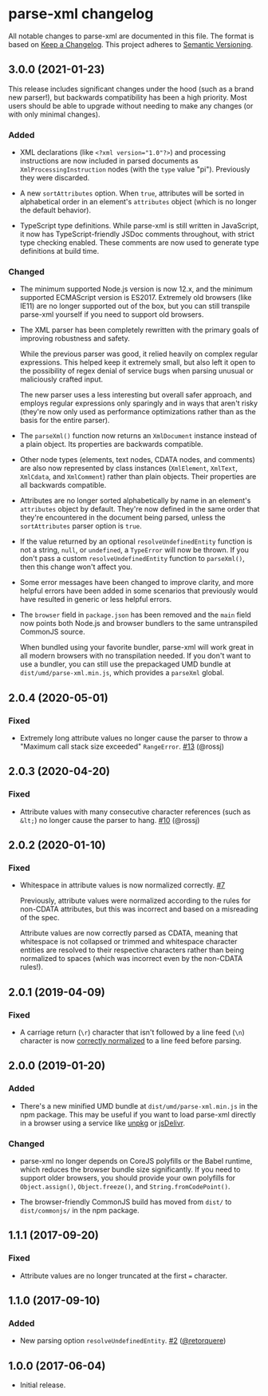 # parse-xml changelog

All notable changes to parse-xml are documented in this file. The format is
based on [Keep a Changelog](https://keepachangelog.com/en/1.0.0/). This project
adheres to [Semantic Versioning](https://semver.org/spec/v2.0.0.html).

## 3.0.0 (2021-01-23)

This release includes significant changes under the hood (such as a brand new
parser!), but backwards compatibility has been a high priority. Most users
should be able to upgrade without needing to make any changes (or with only
minimal changes).

### Added

-   XML declarations (like `<?xml version="1.0"?>`) and processing instructions
    are now included in parsed documents as `XmlProcessingInstruction` nodes
    (with the `type` value "pi"). Previously they were discarded.

-   A new `sortAttributes` option. When `true`, attributes will be sorted in
    alphabetical order in an element's `attributes` object (which is no longer
    the default behavior).

-   TypeScript type definitions. While parse-xml is still written in JavaScript,
    it now has TypeScript-friendly JSDoc comments throughout, with strict type
    checking enabled. These comments are now used to generate type definitions
    at build time.

### Changed

-   The minimum supported Node.js version is now 12.x, and the minimum supported
    ECMAScript version is ES2017. Extremely old browsers (like IE11) are no
    longer supported out of the box, but you can still transpile parse-xml
    yourself if you need to support old browsers.

-   The XML parser has been completely rewritten with the primary goals of
    improving robustness and safety.

    While the previous parser was good, it relied heavily on complex regular
    expressions. This helped keep it extremely small, but also left it open to
    the possibility of regex denial of service bugs when parsing unusual or
    maliciously crafted input.

    The new parser uses a less interesting but overall safer approach, and
    employs regular expressions only sparingly and in ways that aren't risky
    (they're now only used as performance optimizations rather than as the basis
    for the entire parser).

-   The `parseXml()` function now returns an `XmlDocument` instance instead of a
    plain object. Its properties are backwards compatible.

-   Other node types (elements, text nodes, CDATA nodes, and comments) are also
    now represented by class instances (`XmlElement`, `XmlText`, `XmlCdata`, and
    `XmlComment`) rather than plain objects. Their properties are all backwards
    compatible.

-   Attributes are no longer sorted alphabetically by name in an element's
    `attributes` object by default. They're now defined in the same order that
    they're encountered in the document being parsed, unless the
    `sortAttributes` parser option is `true`.

-   If the value returned by an optional `resolveUndefinedEntity` function is
    not a string, `null`, or `undefined`, a `TypeError` will now be thrown. If
    you don't pass a custom `resolveUndefinedEntity` function to `parseXml()`,
    then this change won't affect you.

-   Some error messages have been changed to improve clarity, and more helpful
    errors have been added in some scenarios that previously would have resulted
    in generic or less helpful errors.

-   The `browser` field in `package.json` has been removed and the `main` field
    now points both Node.js and browser bundlers to the same untranspiled
    CommonJS source.

    When bundled using your favorite bundler, parse-xml will work great in all
    modern browsers with no transpilation needed. If you don't want to use a
    bundler, you can still use the prepackaged UMD bundle at
    `dist/umd/parse-xml.min.js`, which provides a `parseXml` global.

## 2.0.4 (2020-05-01)

### Fixed

-   Extremely long attribute values no longer cause the parser to throw a
    "Maximum call stack size exceeded" `RangeError`. [#13] (@rossj)

[#13]:https://github.com/rgrove/parse-xml/pull/13

## 2.0.3 (2020-04-20)

### Fixed

-   Attribute values with many consecutive character references (such as `&lt;`)
    no longer cause the parser to hang. [#10] (@rossj)

[#10]:https://github.com/rgrove/parse-xml/pull/10

## 2.0.2 (2020-01-10)

### Fixed

-   Whitespace in attribute values is now normalized correctly. [#7]

    Previously, attribute values were normalized according to the rules for
    non-CDATA attributes, but this was incorrect and based on a misreading of
    the spec.

    Attribute values are now correctly parsed as CDATA, meaning that whitespace
    is not collapsed or trimmed and whitespace character entities are resolved
    to their respective characters rather than being normalized to spaces (which
    was incorrect even by the non-CDATA rules!).

[#7]:https://github.com/rgrove/parse-xml/pull/7

## 2.0.1 (2019-04-09)

### Fixed

-   A carriage return (`\r`) character that isn't followed by a line feed (`\n`)
    character is now [correctly normalized][xml-line-ends] to a line feed before
    parsing.

[xml-line-ends]:https://www.w3.org/TR/2008/REC-xml-20081126/#sec-line-ends

## 2.0.0 (2019-01-20)

### Added

-   There's a new minified UMD bundle at `dist/umd/parse-xml.min.js` in the npm
    package. This may be useful if you want to load parse-xml directly in a
    browser using a service like
    [unpkg](https://unpkg.com/@rgrove/parse-xml/dist/umd/parse-xml.min.js) or
    [jsDelivr](https://cdn.jsdelivr.net/npm/@rgrove/parse-xml/dist/umd/parse-xml.min.js).

### Changed

-   parse-xml no longer depends on CoreJS polyfills or the Babel runtime, which
    reduces the browser bundle size significantly. If you need to support older
    browsers, you should provide your own polyfills for `Object.assign()`,
    `Object.freeze()`, and `String.fromCodePoint()`.

-   The browser-friendly CommonJS build has moved from `dist/` to
    `dist/commonjs/` in the npm package.

## 1.1.1 (2017-09-20)

### Fixed

-   Attribute values are no longer truncated at the first `=` character.

## 1.1.0 (2017-09-10)

### Added

-   New parsing option `resolveUndefinedEntity`. [#2]
    ([@retorquere](https://github.com/retorquere))

[#2]:https://github.com/rgrove/parse-xml/pull/2

## 1.0.0 (2017-06-04)

-   Initial release.
